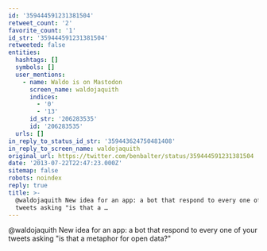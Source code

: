 ```yaml
---
id: '359444591231381504'
retweet_count: '2'
favorite_count: '1'
id_str: '359444591231381504'
retweeted: false
entities:
  hashtags: []
  symbols: []
  user_mentions:
    - name: Waldo is on Mastodon
      screen_name: waldojaquith
      indices:
        - '0'
        - '13'
      id_str: '206283535'
      id: '206283535'
  urls: []
in_reply_to_status_id_str: '359443624750481408'
in_reply_to_screen_name: waldojaquith
original_url: https://twitter.com/benbalter/status/359444591231381504
date: '2013-07-22T22:47:23.000Z'
sitemap: false
robots: noindex
reply: true
title: >-
  @waldojaquith New idea for an app: a bot that respond to every one of your
  tweets asking "is that a …
---
```


@waldojaquith New idea for an app: a bot that respond to every one of your tweets asking "is that a metaphor for open data?"